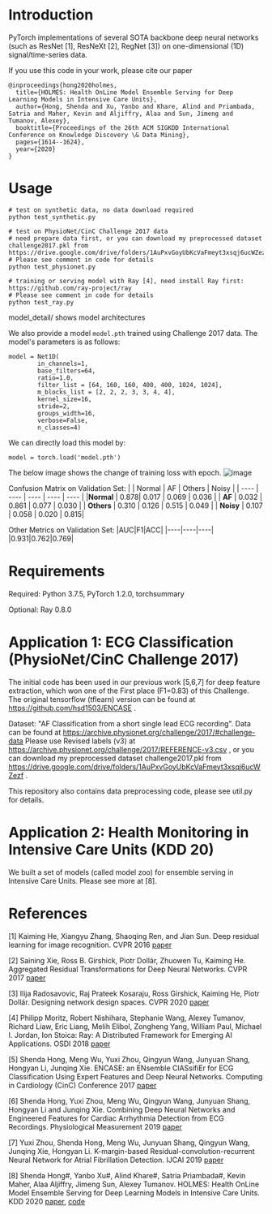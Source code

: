 

# Introduction

PyTorch implementations of several SOTA backbone deep neural networks (such as ResNet [1], ResNeXt [2], RegNet [3]) on one-dimensional (1D) signal/time-series data. 

If you use this code in your work, please cite our paper

```
@inproceedings{hong2020holmes,
  title={HOLMES: Health OnLine Model Ensemble Serving for Deep Learning Models in Intensive Care Units},
  author={Hong, Shenda and Xu, Yanbo and Khare, Alind and Priambada, Satria and Maher, Kevin and Aljiffry, Alaa and Sun, Jimeng and Tumanov, Alexey},
  booktitle={Proceedings of the 26th ACM SIGKDD International Conference on Knowledge Discovery \& Data Mining},
  pages={1614--1624},
  year={2020}
}
```

# Usage

```
# test on synthetic data, no data download required
python test_synthetic.py

# test on PhysioNet/CinC Challenge 2017 data
# need prepare data first, or you can download my preprocessed dataset challenge2017.pkl from https://drive.google.com/drive/folders/1AuPxvGoyUbKcVaFmeyt3xsqj6ucWZezf
# Please see comment in code for details
python test_physionet.py

# training or serving model with Ray [4], need install Ray first: https://github.com/ray-project/ray
# Please see comment in code for details
python test_ray.py
```

model_detail/ shows model architectures

We also provide a model ```model.pth``` trained using Challenge 2017 data. The model's parameters is as follows:
```
model = Net1D(
        in_channels=1,
        base_filters=64,
        ratio=1.0,
        filter_list = [64, 160, 160, 400, 400, 1024, 1024],
        m_blocks_list = [2, 2, 2, 3, 3, 4, 4],
        kernel_size=16,
        stride=2,
        groups_width=16,
        verbose=False,
        n_classes=4)
```

We can directly load this model by:
```
model = torch.load('model.pth')
```
The below image shows the change of training loss with epoch.
![image](https://user-images.githubusercontent.com/67882404/144691635-ea14e210-81f9-4889-9cbd-dd1a97290ca4.png)

Confusion Matrix on Validation Set:
| | Normal | AF | Others | Noisy |
| ---- | ---- | ---- | ---- | ---- |
|**Normal** | 0.878| 0.017 | 0.069 | 0.036 |
| **AF** | 0.032 | 0.861 | 0.077 | 0.030 |
| **Others** | 0.310 | 0.126 | 0.515 | 0.049 |
| **Noisy** | 0.107 | 0.058 | 0.020 | 0.815|

Other Metrics on Validation Set:
|AUC|F1|ACC|
|----|----|----|
|0.931|0.762|0.769|

# Requirements

Required: Python 3.7.5, PyTorch 1.2.0, torchsummary

Optional: Ray 0.8.0

# Application 1: ECG Classification (PhysioNet/CinC Challenge 2017)

The initial code has been used in our previous work [5,6,7] for deep feature extraction, which won one of the First place (F1=0.83) of this Challenge. The original tensorflow (tflearn) version can be found at https://github.com/hsd1503/ENCASE . 

Dataset: "AF Classification from a short single lead ECG recording". Data can be found at https://archive.physionet.org/challenge/2017/#challenge-data Please use Revised labels (v3) at https://archive.physionet.org/challenge/2017/REFERENCE-v3.csv , or you can download my preprocessed dataset challenge2017.pkl from https://drive.google.com/drive/folders/1AuPxvGoyUbKcVaFmeyt3xsqj6ucWZezf .

This repository also contains data preprocessing code, please see util.py for details.

# Application 2: Health Monitoring in Intensive Care Units (KDD 20)

We built a set of models (called model zoo) for ensemble serving in Intensive Care Units. Please see more at [8]. 

# References


[1] Kaiming He, Xiangyu Zhang, Shaoqing Ren, and Jian Sun. Deep residual learning for image recognition. CVPR 2016 [paper](https://arxiv.org/abs/1512.03385)

[2] Saining Xie, Ross B. Girshick, Piotr Dollár, Zhuowen Tu, Kaiming He. Aggregated Residual Transformations for Deep Neural Networks. CVPR 2017 [paper](https://arxiv.org/abs/1611.05431)

[3] Ilija Radosavovic, Raj Prateek Kosaraju, Ross Girshick, Kaiming He, Piotr Dollár. Designing network design spaces. CVPR 2020 [paper](https://arxiv.org/pdf/2003.13678.pdf)

[4] Philipp Moritz, Robert Nishihara, Stephanie Wang, Alexey Tumanov, Richard Liaw, Eric Liang, Melih Elibol, Zongheng Yang, William Paul, Michael I. Jordan, Ion Stoica: Ray: A Distributed Framework for Emerging AI Applications. OSDI 2018 [paper](https://www2.cs.uic.edu/~brents/cs494-cdcs/papers/ray.pdf)

[5] Shenda Hong, Meng Wu, Yuxi Zhou, Qingyun Wang, Junyuan Shang, Hongyan Li, Junqing Xie. ENCASE: an ENsemble ClASsifiEr for ECG Classification Using Expert Features and Deep Neural Networks. Computing in Cardiology (CinC) Conference 2017 [paper](http://www.cinc.org/archives/2017/pdf/178-245.pdf)

[6] Shenda Hong, Yuxi Zhou, Meng Wu, Qingyun Wang, Junyuan Shang, Hongyan Li and Junqing Xie. Combining Deep Neural Networks and Engineered Features for Cardiac Arrhythmia Detection from ECG Recordings. Physiological Measurement 2019 [paper](https://www.ncbi.nlm.nih.gov/pubmed/30943458)

[7] Yuxi Zhou, Shenda Hong, Meng Wu, Junyuan Shang, Qingyun Wang, Junqing Xie, Hongyan Li. K-margin-based Residual-convolution-recurrent Neural Network for Atrial Fibrillation Detection. IJCAI 2019 [paper](https://www.ijcai.org/proceedings/2019/0839.pdf)

[8] Shenda Hong#, Yanbo Xu#, Alind Khare#, Satria Priambada#, Kevin Maher, Alaa Aljiffry, Jimeng Sun, Alexey Tumanov. HOLMES: Health OnLine Model Ensemble Serving for Deep Learning Models in Intensive Care Units. KDD 2020 [paper](https://arxiv.org/pdf/2008.04063.pdf), [code](https://github.com/hsd1503/HOLMES)



